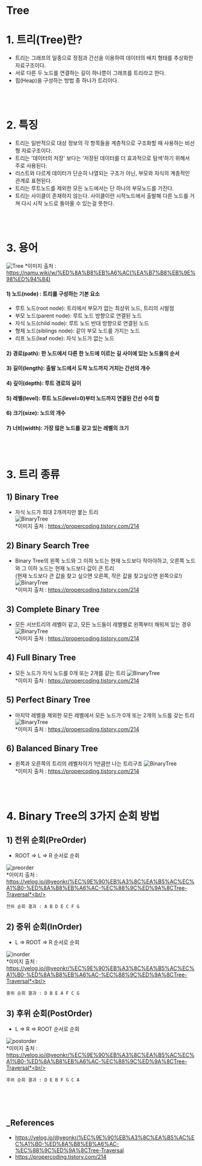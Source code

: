 # Tree
# 1. 트리(Tree)란?
- 트리는 그래프의 일종으로 정점과 간선을 이용하여 데이터의 배치 형태를 추상화한 자료구조이다.
- 서로 다른 두 노드를 연결하는 길이 하나뿐이 그래프를 트리라고 한다.
- 힙(Heap)을 구성하는 방법 중 하나가 트리이다.

<br/>
<br/>

# 2. 특징
- 트리는 일반적으로 대상 정보의 각 항목들을 계층적으로 구조화할 때 사용하는 비선형 자료구조이다.
- 트리는 '데이터의 저장' 보다는 '저장된 데이터를 더 효과적으로 탐색'하기 위해서 주로 사용된다.
- 리스트와 다르게 데이터가 단순히 나열되는 구조가 아닌, 부모와 자식의 계층적인 관계로 표현된다.
- 트리는 루트노드를 제외한 모든 노드에서는 단 하나의 부모노드를 가진다.
- 트리는 사이클이 존재하지 않는다. 사이클이란 시작노드에서 출발해 다른 노드를 거쳐 다시 시작 노드로 돌아올 수 있는걸 뜻한다.

<br/>
<br/>

# 3. 용어
![Tree](../Tree/image/Tree.webp)
*이미지 출처 : https://namu.wiki/w/%ED%8A%B8%EB%A6%AC(%EA%B7%B8%EB%9E%98%ED%94%84)

#### 1) 노드(node) : 트리를 구성하는 기본 요소
- 루트 노드(root node): 트리에서 부모가 없는 최상위 노드, 트리의 시발점
- 부모 노드(parent node): 루트 노드 방향으로 연결된 노드
- 자식 노드(child node): 루트 노드 반대 방향으로 연결된 노드
- 형제 노드(siblings node): 같이 부모 노드를 가지는 노드
- 리프 노드(leaf node): 자식 노드가 없는 노드
#### 2) 경로(path): 한 노드에서 다른 한 노드에 이르는 길 사이에 있는 노드들의 순서

#### 3) 길이(length): 출발 노드에서 도착 노드까지 거치는 간선의 개수
#### 4) 깊이(depth): 루트 경로의 길이
#### 5) 레벨(level): 루트 노드(level=0)부터 노드까지 연결된 간선 수의 합
#### 6) 크기(size): 노드의 개수
#### 7) 너비(width): 가장 많은 노드를 갖고 있는 레벨의 크기

<br/>
<br/>

# 3. 트리 종류
## 1) Binary Tree
- 자식 노드가 최대 2개까지만 붙는 트리<br/>
![BinaryTree](../Tree/image/BinaryTree.png)<br/>
*이미지 출처 : https://propercoding.tistory.com/214
## 2) Binary Search Tree
- Binary Tree의 왼쪽 노드와 그 이하 노드는 현재 노드보다 작아야하고, 오른쪽 노드와 그 이하 노드는 현재 노드보다 값이 큰 트리<br/>
(현재 노드보다 큰 값을 찾고 싶으면 오른쪽, 작은 값을 찾고싶으면 왼쪽으로!)
![BinaryTree](../Tree/image/BinarySearchTree.png)<br/>
*이미지 출처 : https://propercoding.tistory.com/214
## 3) Complete Binary Tree
- 모든 서브트리의 레벨이 같고, 모든 노드들이 레벨별로 왼쪽부터 채워져 있는 경우
![BinaryTree](../Tree/image/CompleteBinaryTree.png)<br/>
*이미지 출처 : https://propercoding.tistory.com/214
## 4) Full Binary Tree
- 모든 노드가 자식 노드를 0개 또는 2개를 같는 트리
![BinaryTree](../Tree/image/FullBinaryTree.png)<br/>
*이미지 출처 : https://propercoding.tistory.com/214
## 5) Perfect Binary Tree
- 마지막 레벨을 제외한 모든 레벨에서 모든 노드가 0개 또는 2개의 노드를 갖는 트리
![BinaryTree](../Tree/image/PerfectBinaryTree.png)<br/>
*이미지 출처 : https://propercoding.tistory.com/214
## 6) Balanced Binary Tree
- 왼쪽과 오른쪽의 트리의 레벨차이가 1만큼만 나는 트리구조
![BinaryTree](../Tree/image/BalancedBinaryTree.png)<br/>
*이미지 출처 : https://propercoding.tistory.com/214

<br/>
<br/>

# 4. Binary Tree의 3가지 순회 방법
## 1) 전위 순회(PreOrder)
- ROOT $\Rightarrow$ L $\Rightarrow$ R 순서로 순회

![preorder](../Tree/image/preorder.png)<br/>
*이미지 출처 : https://velog.io/@yeonkr/%EC%9E%90%EB%A3%8C%EA%B5%AC%EC%A1%B0-%ED%8A%B8%EB%A6%AC-%EC%88%9C%ED%9A%8CTree-Traversal*<br/>

    전위 순회 결과 : A B D E C F G


## 2) 중위 순회(InOrder)
- L $\Rightarrow$ ROOT $\Rightarrow$ R 순서로 순회

![inorder](../Tree/image/inorder.png)<br/>
*이미지 출처 : https://velog.io/@yeonkr/%EC%9E%90%EB%A3%8C%EA%B5%AC%EC%A1%B0-%ED%8A%B8%EB%A6%AC-%EC%88%9C%ED%9A%8CTree-Traversal*<br/>

    중위 순회 결과 : D B E A F C G

## 3) 후위 순회(PostOrder)
- L $\Rightarrow$ R $\Rightarrow$ ROOT 순서로 순회

![postorder](../Tree/image/postorder.png)<br/>
*이미지 출처 : https://velog.io/@yeonkr/%EC%9E%90%EB%A3%8C%EA%B5%AC%EC%A1%B0-%ED%8A%B8%EB%A6%AC-%EC%88%9C%ED%9A%8CTree-Traversal*<br/>

    후위 순회 결과 : D E B F G C A

<br/>
<br/>
<br/>

## _References
- https://velog.io/@yeonkr/%EC%9E%90%EB%A3%8C%EA%B5%AC%EC%A1%B0-%ED%8A%B8%EB%A6%AC-%EC%88%9C%ED%9A%8CTree-Traversal
- https://propercoding.tistory.com/214